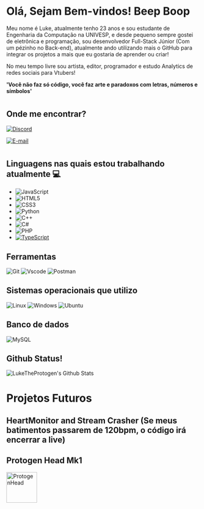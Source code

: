 # Olá, Sejam Bem-vindos! Beep Boop

Meu nome é Luke, atualmente tenho 23 anos e sou estudante de Engenharia da Computação na UNIVESP, e desde pequeno sempre gostei de eletrônica e programação, sou desenvolvedor Full-Stack Júnior (Com um pézinho no Back-end), atualmente ando utilizando mais o GitHub para integrar os projetos a mais que eu gostaria de aprender ou criar!

No meu tempo livre sou artista, editor, programador e estudo Analytics de redes sociais para Vtubers!

**'Você não faz só código, você faz arte e paradoxos com letras, números e símbolos'**

#

## Onde me encontrar?
[![Discord](https://img.shields.io/badge/Discord-7289DA?style=for-the-badge&logo=discord&logoColor=white)](https://discord.com/channels/@lukeee_si/)

[![E-mail](https://img.shields.io/badge/-Email-000?style=for-the-badge&logo=microsoft-outlook&logoColor=007BFF)](mailto:lucasgoss10@hotmail.com)

#

## Linguagens nas quais estou trabalhando atualmente 💻

- ![JavaScript](https://img.shields.io/badge/JavaScript-F7DF1E?style=for-the-badge&logo=javascript&logoColor=black)
- ![HTML5](https://img.shields.io/badge/HTML5-E34F26?style=for-the-badge&logo=html5&logoColor=white)
- ![CSS3](https://img.shields.io/badge/CSS3-1572B6?style=for-the-badge&logo=css3&logoColor=white)
- ![Python](https://img.shields.io/badge/python-3670A0?style=for-the-badge&logo=python&logoColor=ffdd54)
- ![C++](https://img.shields.io/badge/C%2B%2B-00599C?style=for-the-badge&logo=c%2B%2B&logoColor=white)
- ![C#](https://img.shields.io/badge/C%23-239120?style=for-the-badge&logo=c-sharp&logoColor=white)
- ![PHP](https://img.shields.io/badge/PHP-777BB4?style=for-the-badge&logo=php&logoColor=white)
- [![TypeScript](https://img.shields.io/badge/TypeScript-007ACC?style=for-the-badge&logo=typescript&logoColor=white)](https://www.typescriptlang.org/)

## Ferramentas 
![Git](https://img.shields.io/badge/GIT-E44C30?style=for-the-badge&logo=git&logoColor=white)
![Vscode](https://img.shields.io/badge/Vscode-007ACC?style=for-the-badge&logo=visual-studio-code&logoColor=white)
![Postman](https://img.shields.io/badge/Postman-FF6C37.svg?style=for-the-badge&logo=Postman&logoColor=white)

## Sistemas operacionais que utilizo
![Linux](https://img.shields.io/badge/Linux-000?style=for-the-badge&logo=linux&logoColor=FCC624)
![Windows](https://img.shields.io/badge/Windows-000?style=for-the-badge&logo=windows&logoColor=2CA5E0)
![Ubuntu](https://img.shields.io/badge/Ubuntu-35495E?style=for-the-badge&logo=ubuntu&logoColor=2CA5E0)

## Banco de dados
![MySQL](https://img.shields.io/badge/MySQL-00000F?style=for-the-badge&logo=mysql&logoColor=white)


## Github Status!

![LukeTheProtogen's Github Stats](https://github-readme-stats.vercel.app/api?username=LukeTheProtogen&show_icons=true&theme=great-gatsby)


# Projetos Futuros

## HeartMonitor and Stream Crasher (Se meus batimentos passarem de 120bpm, o código irá encerrar a live)

## Protogen Head Mk1

<img align="left" alt="ProtogenHead" width="80px" style="padding-right:40px;" src="https://i.etsystatic.com/47415888/r/il/299c81/5830052640/il_fullxfull.5830052640_qz8i.jpg"/>

